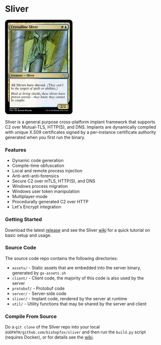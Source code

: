 Sliver
======

![Sliver](/.github/images/sliver.jpeg)

Sliver is a general purpose cross-platform implant framework that supports C2 over Mutual-TLS, HTTP(S), and DNS. Implants are dynamically compiled with unique X.509 certificates signed by a per-instance certificate authority generated when you first run the binary.

### Features

 * Dynamic code generation
 * Compile-time obfuscation
 * Local and remote process injection
 * Anti-anti-anti-forensics
 * Secure C2 over mTLS, HTTP(S), and DNS
 * Windows process migration
 * Windows user token manipulation
 * Multiplayer-mode
 * Procedurally generated C2 over HTTP
 * Let's Encrypt integration

### Getting Started

Download the latest [release](https://github.com/BishopFox/sliver/releases) and see the Sliver [wiki](https://github.com/BishopFox/sliver/wiki/Getting-Started) for a quick tutorial on basic setup and usage.

### Source Code

The source code repo contains the following directories:

 * `assets/` - Static assets that are embedded into the server binary, generated by `go-assets.sh`
 * `client/` - Client code, the majority of this code is also used by the server
 * `protobuf/` - Protobuf code
 * `server/` - Server-side code
 * `sliver/` - Implant code, rendered by the server at runtime
 * `util/` - Utility functions that may be shared by the server and client

### Compile From Source

Do a `git clone` of the Sliver repo into your local `$GOPATH/github.com/bishopfox/sliver` and then run the `build.py` script (requires Docker), or for details see the [wiki](https://github.com/BishopFox/sliver/wiki/Compile-From-Source).
